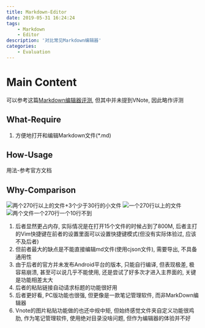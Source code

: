 ```yaml
---
title: Markdown-Editor
date: 2019-05-31 16:24:24
tags:
    - Markdown
    - Editor
description: '对比常见Markdown编辑器'
categories:
    - Evaluation
---
```


# Main Content
可以参考这篇[Markdown编辑器评测](https://liutos.github.io/2018/12/14/用过的一些Markdown编辑器/), 但其中并未提到VNote, 因此略作评测

## What-Require
1. 方便地打开和编辑Markdown文件(*.md)

## How-Usage 
用法-参考官方文档

## Why-Comparison
![两个270行以上的文件+3个少于30行的小文件](/assets/img/sharding/boostnote.png)
![一个270行以上的文件](/assets/img/sharding/vnote.png)
![两个文件一个270行一个10行不到](/assets/20190531175859679_31067.png)

1. 后者显然更占内存, 实际情况是在打开15个文件的时候占到了800M, 后者主打的Vim快捷键在前者的设置里面可以设置快捷键模式(但没有实际体验过, 应该不及后者)
2. 但前者最大的缺点是不能直接编辑md文件(使用cjson文件), 需要导出, 不具备通用性
3. 由于后者的官方并未发布Android平台的版本, 只能自行编译, 但表现极差, 极容易崩溃, 甚至可以说几乎不能使用, 还是尝试了好多次才进入主界面的, 关键是功能相差太大
4. 后者的粘贴链接自动请求标题的功能很好用
5. 后者更好看, PC版功能也很强, 但更像是一款笔记管理软件, 而非MarkDown编辑器
6. Vnote的图片粘贴功能做的也还中规中矩, 但始终感觉文件夹自定义功能很鸡肋, 作为笔记管理软件, 使用绝对目录没啥问题, 但作为编辑器的体验并不好

